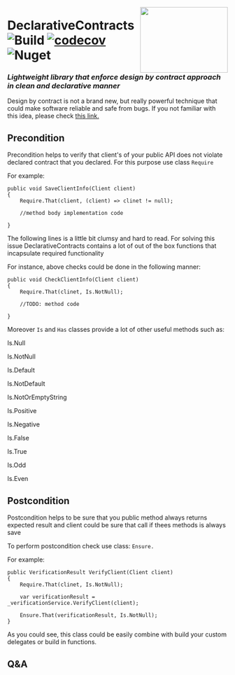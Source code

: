 <p align="center">
  <img style="float: right;" src="https://www.clipartkey.com/mpngs/m/20-203198_handshake-clipart-hand-shake-clip-art-png.png" width=200px; height=150px>
</p>

# DeclarativeContracts    ![Build](https://github.com/ArturLavrov/DeclarativeContracts/workflows/Build/badge.svg?branch=master) [![codecov](https://codecov.io/gh/ArturLavrov/DeclarativeContracts/branch/master/graph/badge.svg?token=LD45D8GXZB)](https://codecov.io/gh/ArturLavrov/DeclarativeContracts) ![Nuget](https://img.shields.io/nuget/vpre/DeclarativeContracts?style=plastic)


<b><i><h3>Lightweight library that enforce design by contract approach in clean and declarative manner</h3></i></b>


Design by contract is not a brand new, but really powerful technique that could make software reliable and safe from bugs. If you not familiar with this idea, please check [this link.](https://www.eiffel.org/doc/solutions/Design_by_Contract_and_Assertions)

## Precondition
Precondition helps to verify that client's of your public API does not violate declared  contract that you declared.
For this purpose use class `Require`

For example:

    public void SaveClientInfo(Client client)
    {
        Require.That(client, (client) => clinet != null);

        //method body implementation code

    }
The following lines is a little bit clumsy and hard to read. For solving this issue DeclarativeContracts contains a lot of out of the box functions that incapsulate required functionality

For instance, above checks could be done in the following manner:

    public void CheckClientInfo(Client client)
    {
        Require.That(clinet, Is.NotNull);

        //TODO: method code

    }
Moreover `Is` and `Has` classes provide a lot of other useful methods such as: 

Is.Null

Is.NotNull

Is.Default

Is.NotDefault

Is.NotOrEmptyString

Is.Positive

Is.Negative

Is.False

Is.True

Is.Odd

Is.Even

## Postcondition

Postcondition helps to be sure that you public method always returns expected result and client could be sure that call if thees methods is always save 

To perform postcondition check use class: `Ensure.`

 For example:

    public VerificationResult VerifyClient(Client client)
    {
        Require.That(clinet, Is.NotNull);

        var verificationResult = _verificationService.VerifyClient(client);

        Ensure.That(verificationResult, Is.NotNull);
    }


As you could see, this class could be easily combine with build your custom delegates or build in functions.


## Q&A

